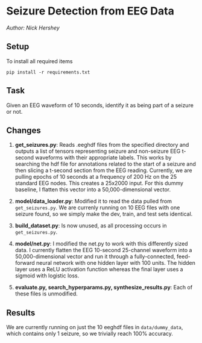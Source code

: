 # Seizure Detection from EEG Data

*Author: Nick Hershey*

## Setup

To install all required items
```
pip install -r requirements.txt
```

## Task

Given an EEG waveform of 10 seconds, identify it as being part of a seizure or not.


## Changes

1. __get_seizures.py__: Reads .eeghdf files from the specified directory and outputs a list of tensors representing seizure and non-seizure EEG  t-second waveforms with their appropriate labels. This works by searching the hdf file for annotations related to the start of a seizure and then slicing a t-second section from the EEG reading. Currently, we are pulling epochs of 10 seconds at a frequency of 200 Hz on the 25 standard EEG nodes. This creates a 25x2000 input. For this dummy baseline, I flatten this vector into a 50,000-dimensional vector.

2. __model/data_loader.py__: Modified it to read the data pulled from `get_seizures.py`. We are currenly running on 10 EEG files with one seizure found, so we simply make the dev, train, and test sets identical.

3. __build_dataset.py__: Is now unused, as all processing occurs in `get_seizures.py`.

4. __model/net.py__: I modified the net.py to work with this differently sized data. I currently flatten the EEG 10-second 25-channel waveform into a 50,000-dimensional vector and run it through a fully-connected, feed-forward neural network with one hidden layer with 100 units. The hidden layer uses a ReLU activation function whereas the final layer uses a sigmoid with logistic loss.

5. __evaluate.py, search_hyperparams.py, synthesize_results.py__: Each of these files is unmodified.

## Results
We are currently running on just the 10 eeghdf files in `data/dummy_data`, which contains only 1 seizure, so we trivially reach 100% accuracy.
